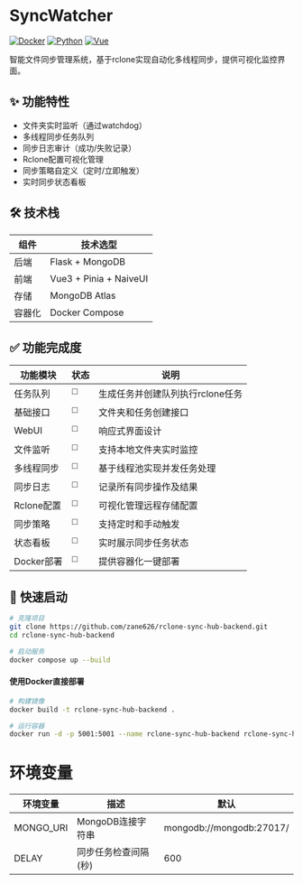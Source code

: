 # SyncWatcher

[![Docker](https://img.shields.io/badge/Docker-3.0+-blue)](https://www.docker.com)
[![Python](https://img.shields.io/badge/Python-3.10%2B-green)](https://python.org)
[![Vue](https://img.shields.io/badge/Vue-3.3%2B-brightgreen)](https://vuejs.org)


智能文件同步管理系统，基于rclone实现自动化多线程同步，提供可视化监控界面。

## ✨ 功能特性
- 文件夹实时监听（通过watchdog）
- 多线程同步任务队列
- 同步日志审计（成功/失败记录）
- Rclone配置可视化管理
- 同步策略自定义（定时/立即触发）
- 实时同步状态看板

## 🛠️ 技术栈
| 组件          | 技术选型                  |
|---------------|--------------------------|
| 后端          | Flask + MongoDB |
| 前端          | Vue3 + Pinia + NaiveUI   |
| 存储          | MongoDB Atlas            |
| 容器化        | Docker Compose           |

## ✅ 功能完成度

| 功能模块 | 状态 | 说明 |
|---------|------|------|
| 任务队列 | ◻️ | 生成任务并创建队列执行rclone任务 |
| 基础接口 | ◻️ | 文件夹和任务创建接口 |
| WebUI | ◻️ | 响应式界面设计 |
| 文件监听 | ◻️ | 支持本地文件夹实时监控 |
| 多线程同步 | ◻️ | 基于线程池实现并发任务处理 |
| 同步日志 | ◻️ | 记录所有同步操作及结果 |
| Rclone配置 | ◻️ | 可视化管理远程存储配置 |
| 同步策略 | ◻️ | 支持定时和手动触发 |
| 状态看板 | ◻️ | 实时展示同步任务状态 |
| Docker部署 | ◻️ | 提供容器化一键部署 |



## 🚀 快速启动
```bash
# 克隆项目
git clone https://github.com/zane626/rclone-sync-hub-backend.git
cd rclone-sync-hub-backend

# 启动服务
docker compose up --build
```

#### 使用Docker直接部署
```bash
# 构建镜像
docker build -t rclone-sync-hub-backend .

# 运行容器
docker run -d -p 5001:5001 --name rclone-sync-hub-backend rclone-sync-hub-backend
```
# 环境变量
| 环境变量 | 描述 | 默认 |
|---------|------| -----|
| MONGO_URI | MongoDB连接字符串 | mongodb://mongodb:27017/ |
| DELAY | 同步任务检查间隔(秒) | 600 |